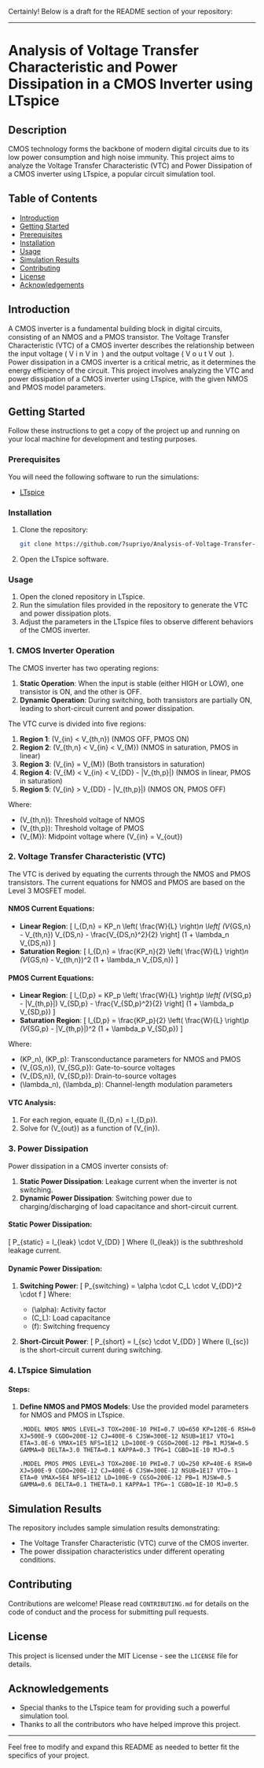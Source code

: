 Certainly! Below is a draft for the README section of your repository:

---

# Analysis of Voltage Transfer Characteristic and Power Dissipation in a CMOS Inverter using LTspice

## Description
CMOS technology forms the backbone of modern digital circuits due to its low power consumption and high noise immunity. This project aims to analyze the Voltage Transfer Characteristic (VTC) and Power Dissipation of a CMOS inverter using LTspice, a popular circuit simulation tool.

## Table of Contents
- [Introduction](#introduction)
- [Getting Started](#getting-started)
- [Prerequisites](#prerequisites)
- [Installation](#installation)
- [Usage](#usage)
- [Simulation Results](#simulation-results)
- [Contributing](#contributing)
- [License](#license)
- [Acknowledgements](#acknowledgements)

## Introduction
A CMOS inverter is a fundamental building block in digital circuits, consisting of an NMOS and a PMOS transistor. The Voltage Transfer Characteristic (VTC) of a CMOS inverter describes the relationship between the input voltage (
V
i
n
V 
in
​
 ) and the output voltage (
V
o
u
t
V 
out
​
 ). Power dissipation in a CMOS inverter is a critical metric, as it determines the energy efficiency of the circuit. This project involves analyzing the VTC and power dissipation of a CMOS inverter using LTspice, with the given NMOS and PMOS model parameters.

## Getting Started
Follow these instructions to get a copy of the project up and running on your local machine for development and testing purposes.

### Prerequisites
You will need the following software to run the simulations:
- [LTspice](https://www.analog.com/en/design-center/design-tools-and-calculators/ltspice-simulator.html)

### Installation
1. Clone the repository:
   ```sh
   git clone https://github.com/7supriyo/Analysis-of-Voltage-Transfer-Characteristic-and-Power-Dissipation-in-a-CMOS-Inverter-using-LTspice.git
   ```
2. Open the LTspice software.

### Usage
1. Open the cloned repository in LTspice.
2. Run the simulation files provided in the repository to generate the VTC and power dissipation plots.
3. Adjust the parameters in the LTspice files to observe different behaviors of the CMOS inverter.
### 1. **CMOS Inverter Operation**
The CMOS inverter has two operating regions:
1. **Static Operation**: When the input is stable (either HIGH or LOW), one transistor is ON, and the other is OFF.
2. **Dynamic Operation**: During switching, both transistors are partially ON, leading to short-circuit current and power dissipation.

The VTC curve is divided into five regions:
1. **Region 1**: \(V_{in} < V_{th,n}\) (NMOS OFF, PMOS ON)
2. **Region 2**: \(V_{th,n} < V_{in} < V_{M}\) (NMOS in saturation, PMOS in linear)
3. **Region 3**: \(V_{in} = V_{M}\) (Both transistors in saturation)
4. **Region 4**: \(V_{M} < V_{in} < V_{DD} - |V_{th,p}|\) (NMOS in linear, PMOS in saturation)
5. **Region 5**: \(V_{in} > V_{DD} - |V_{th,p}|\) (NMOS ON, PMOS OFF)

Where:
- \(V_{th,n}\): Threshold voltage of NMOS
- \(V_{th,p}\): Threshold voltage of PMOS
- \(V_{M}\): Midpoint voltage where \(V_{in} = V_{out}\)

### 2. **Voltage Transfer Characteristic (VTC)**
The VTC is derived by equating the currents through the NMOS and PMOS transistors. The current equations for NMOS and PMOS are based on the Level 3 MOSFET model.

#### NMOS Current Equations:
- **Linear Region**:
  \[
  I_{D,n} = KP_n \left( \frac{W}{L} \right)_n \left[ (V_{GS,n} - V_{th,n}) V_{DS,n} - \frac{V_{DS,n}^2}{2} \right] (1 + \lambda_n V_{DS,n})
  \]
- **Saturation Region**:
  \[
  I_{D,n} = \frac{KP_n}{2} \left( \frac{W}{L} \right)_n (V_{GS,n} - V_{th,n})^2 (1 + \lambda_n V_{DS,n})
  \]

#### PMOS Current Equations:
- **Linear Region**:
  \[
  I_{D,p} = KP_p \left( \frac{W}{L} \right)_p \left[ (V_{SG,p} - |V_{th,p}|) V_{SD,p} - \frac{V_{SD,p}^2}{2} \right] (1 + \lambda_p V_{SD,p})
  \]
- **Saturation Region**:
  \[
  I_{D,p} = \frac{KP_p}{2} \left( \frac{W}{L} \right)_p (V_{SG,p} - |V_{th,p}|)^2 (1 + \lambda_p V_{SD,p})
  \]

Where:
- \(KP_n\), \(KP_p\): Transconductance parameters for NMOS and PMOS
- \(V_{GS,n}\), \(V_{SG,p}\): Gate-to-source voltages
- \(V_{DS,n}\), \(V_{SD,p}\): Drain-to-source voltages
- \(\lambda_n\), \(\lambda_p\): Channel-length modulation parameters

#### VTC Analysis:
1. For each region, equate \(I_{D,n} = I_{D,p}\).
2. Solve for \(V_{out}\) as a function of \(V_{in}\).

### 3. **Power Dissipation**
Power dissipation in a CMOS inverter consists of:
1. **Static Power Dissipation**: Leakage current when the inverter is not switching.
2. **Dynamic Power Dissipation**: Switching power due to charging/discharging of load capacitance and short-circuit current.

#### Static Power Dissipation:
\[
P_{static} = I_{leak} \cdot V_{DD}
\]
Where \(I_{leak}\) is the subthreshold leakage current.

#### Dynamic Power Dissipation:
1. **Switching Power**:
   \[
   P_{switching} = \alpha \cdot C_L \cdot V_{DD}^2 \cdot f
   \]
   Where:
   - \(\alpha\): Activity factor
   - \(C_L\): Load capacitance
   - \(f\): Switching frequency

2. **Short-Circuit Power**:
   \[
   P_{short} = I_{sc} \cdot V_{DD}
   \]
   Where \(I_{sc}\) is the short-circuit current during switching.

### 4. **LTspice Simulation**
#### Steps:
1. **Define NMOS and PMOS Models**:
   Use the provided model parameters for NMOS and PMOS in LTspice.

   ```spice
   .MODEL NMOS NMOS LEVEL=3 TOX=200E-10 PHI=0.7 UO=650 KP=120E-6 RSH=0 XJ=500E-9 CGDO=200E-12 CJ=400E-6 CJSW=300E-12 NSUB=1E17 VTO=1 ETA=3.0E-6 VMAX=1E5 NFS=1E12 LD=100E-9 CGSO=200E-12 PB=1 MJSW=0.5 GAMMA=0 DELTA=3.0 THETA=0.1 KAPPA=0.3 TPG=1 CGBO=1E-10 MJ=0.5

   .MODEL PMOS PMOS LEVEL=3 TOX=200E-10 PHI=0.7 UO=250 KP=40E-6 RSH=0 XJ=500E-9 CGDO=200E-12 CJ=400E-6 CJSW=300E-12 NSUB=1E17 VTO=-1 ETA=0 VMAX=5E4 NFS=1E12 LD=100E-9 CGSO=200E-12 PB=1 MJSW=0.5 GAMMA=0.6 DELTA=0.1 THETA=0.1 KAPPA=1 TPG=-1 CGBO=1E-10 MJ=0.5

## Simulation Results
The repository includes sample simulation results demonstrating:
- The Voltage Transfer Characteristic (VTC) curve of the CMOS inverter.
- The power dissipation characteristics under different operating conditions.

## Contributing
Contributions are welcome! Please read `CONTRIBUTING.md` for details on the code of conduct and the process for submitting pull requests.

## License
This project is licensed under the MIT License - see the `LICENSE` file for details.

## Acknowledgements
- Special thanks to the LTspice team for providing such a powerful simulation tool.
- Thanks to all the contributors who have helped improve this project.

---

Feel free to modify and expand this README as needed to better fit the specifics of your project.
